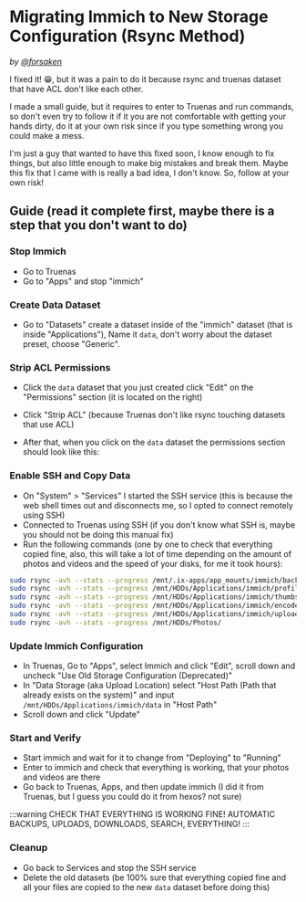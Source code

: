 # Migrating Immich to New Storage Configuration (Rsync Method)

*by [@forsaken](https://hub.hexos.com/profile/17319-forsaken/)*

I fixed it! 😁, but it was a pain to do it because rsync and truenas dataset that have ACL don't like each other.

I made a small guide, but it requires to enter to Truenas and run commands, so don't even try to follow it if it you are not comfortable with getting your hands dirty, do it at your own risk since if you type something wrong you could make a mess.

I'm just a guy that wanted to have this fixed soon, I know enough to fix things, but also little enough to make big mistakes and break them. Maybe this fix that I came with is really a bad idea, I don't know. So, follow at your own risk!

## Guide (read it complete first, maybe there is a step that you don't want to do)

### Stop Immich

- Go to Truenas
- Go to "Apps" and stop "immich"

### Create Data Dataset

- Go to "Datasets" create a dataset inside of the "immich" dataset (that is inside "Applications"), Name it `data`, don't worry about the dataset preset, choose "Generic".

### Strip ACL Permissions

- Click the `data` dataset that you just created click "Edit" on the "Permissions" section (it is located on the right)
- Click "Strip ACL" (because Truenas don't like rsync touching datasets that use ACL)

- After that, when you click on the `data` dataset the permissions section should look like this:

### Enable SSH and Copy Data

- On "System" > "Services" I started the SSH service (this is because the web shell times out and disconnects me, so I opted to connect remotely using SSH)
- Connected to Truenas using SSH (if you don't know what SSH is, maybe you should not be doing this manual fix)
- Run the following commands (one by one to check that everything copied fine, also, this will take a lot of time depending on the amount of photos and videos and the speed of your disks, for me it took hours):

```bash
sudo rsync -avh --stats --progress /mnt/.ix-apps/app_mounts/immich/backups/       /mnt/HDDs/Applications/immich/data/backups/
sudo rsync -avh --stats --progress /mnt/HDDs/Applications/immich/profile/         /mnt/HDDs/Applications/immich/data/profile/
sudo rsync -avh --stats --progress /mnt/HDDs/Applications/immich/thumbs/          /mnt/HDDs/Applications/immich/data/thumbs/
sudo rsync -avh --stats --progress /mnt/HDDs/Applications/immich/encoded_videos/  /mnt/HDDs/Applications/immich/data/encoded-video/
sudo rsync -avh --stats --progress /mnt/HDDs/Applications/immich/uploads/         /mnt/HDDs/Applications/immich/data/upload/
sudo rsync -avh --stats --progress /mnt/HDDs/Photos/                              /mnt/HDDs/Applications/immich/data/library/
```

### Update Immich Configuration

- In Truenas, Go to "Apps", select Immich and click "Edit", scroll down and uncheck "Use Old Storage Configuration (Deprecated)"
- In "Data Storage (aka Upload Location) select "Host Path (Path that already exists on the system)" and input `/mnt/HDDs/Applications/immich/data` in "Host Path"
- Scroll down and click "Update"

### Start and Verify

- Start immich and wait for it to change from "Deploying" to "Running"
- Enter to immich and check that everything is working, that your photos and videos are there
- Go back to Truenas, Apps, and then update immich (I did it from Truenas, but I guess you could do it from hexos? not sure)

:::warning CHECK THAT EVERYTHING IS WORKING FINE!
AUTOMATIC BACKUPS, UPLOADS, DOWNLOADS, SEARCH, EVERYTHING!
:::

### Cleanup

- Go back to Services and stop the SSH service
- Delete the old datasets (be 100% sure that everything copied fine and all your files are copied to the new `data` dataset before doing this)
